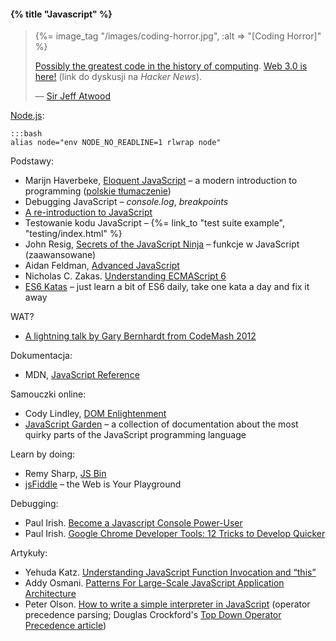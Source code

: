 #### {% title "Javascript" %}

<blockquote>
 {%= image_tag "/images/coding-horror.jpg", :alt => "[Coding Horror]" %}
 <p>
  <a href="http://theonion.github.io/fartscroll.js/">Possibly the greatest code in the history of computing</a>.
  <a href="https://news.ycombinator.com/item?id=5680029">Web 3.0 is here!</a>
  (link do dyskusji na <i>Hacker News</i>).
 </p>
 <p class="author">— <a href="http://www.codinghorror.com/blog/">Sir Jeff Atwood</a></p>
</blockquote>

[Node.js](http://nodejs.org/):

    :::bash
    alias node="env NODE_NO_READLINE=1 rlwrap node"

Podstawy:

* Marijn Haverbeke, [Eloquent JavaScript](http://eloquentjavascript.net/) –
  a modern introduction to programming
  ([polskie tłumaczenie](http://www.bt4.pl/kursy/javascript/wszystko-jasne/))
* Debugging JavaScript – *console.log*, *breakpoints*
* [A re-introduction to JavaScript](https://developer.mozilla.org/en/A_re-introduction_to_JavaScript)
* Testowanie kodu JavaScript – {%= link_to "test suite example", "testing/index.html" %}
* John Resig, [Secrets of the JavaScript Ninja](http://ejohn.org/apps/learn/) –
  funkcje w JavaScript (zaawansowane)
* Aidan Feldman, [Advanced JavaScript](http://advanced-js.github.io/deck/)
* Nicholas C. Zakas. [Understanding ECMAScript 6](https://leanpub.com/understandinges6/read/)
* [ES6 Katas](http://es6katas.org) – just learn a bit of ES6 daily, take one kata a day and fix it away

WAT?

* [A lightning talk by Gary Bernhardt from CodeMash 2012](https://www.destroyallsoftware.com/talks/wat)

Dokumentacja:

* MDN,
  [JavaScript Reference](https://developer.mozilla.org/en/JavaScript/Reference/)

Samouczki online:

* Cody Lindley, [DOM Enlightenment](http://domenlightenment.com/)
* [JavaScript Garden](http://bonsaiden.github.com/JavaScript-Garden/) –
  a collection of documentation about the most quirky parts of the
  JavaScript programming language

Learn by doing:

* Remy Sharp, [JS Bin](http://jsbin.com/)
* [jsFiddle](http://jsfiddle.net/) – the Web is Your Playground

Debugging:

* Paul Irish.
  [Become a Javascript Console Power-User](http://www.youtube.com/watch?v=4mf_yNLlgic)
* Paul Irish.
  [Google Chrome Developer Tools: 12 Tricks to Develop Quicker](http://www.youtube.com/watch?v=nOEw9iiopwI)

Artykuły:

* Yehuda Katz.
 [Understanding JavaScript Function Invocation and “this”](http://yehudakatz.com/2011/08/11/understanding-javascript-function-invocation-and-this/)
* Addy Osmani.
 [Patterns For Large-Scale JavaScript Application Architecture](http://addyosmani.com/largescalejavascript/)
* Peter Olson.
 [How to write a simple interpreter in JavaScript](http://www.codeproject.com/Articles/345888/How-to-write-a-simple-interpreter-in-JavaScript)
 (operator precedence parsing; Douglas Crockford's [Top Down Operator Precedence article](http://javascript.crockford.com/tdop/tdop.html))
